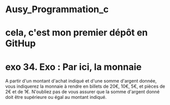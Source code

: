 # Ausy_Programmation_c
# cela, c'est mon premier dépôt en GitHup

# exo 34.	Exo : Par ici, la monnaie

A partir d'un montant d'achat indiqué et d'une somme d'argent donnée, vous indiquerez la monnaie à rendre en billets de 20€, 10€, 5€, et pièces de 2€ et de 1€.
N'oubliez pas de vous assurer que la somme d'argent donné doit être supérieure ou égal au montant indiqué.
